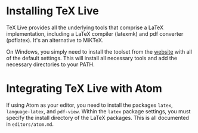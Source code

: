 # Installing TeX Live
TeX Live provides all the underlying tools that comprise a LaTeX implementation,
including a LaTeX compiler (latexmk) and pdf converter (pdflatex). It's an
alternative to MiKTeX.

On Windows, you simply need to install the toolset from the [website](https://tug.org/texlive/)
with all of the default settings. This will install all necessary tools and add
the necessary directories to your PATH.

# Integrating TeX Live with Atom
If using Atom as your editor, you need to install the packages `latex`,
`language-latex`, and `pdf-view`. Within the `latex` package settings, you must
specify the install directory of the LaTeX packages. This is all documented in
`editors/atom.md`.
